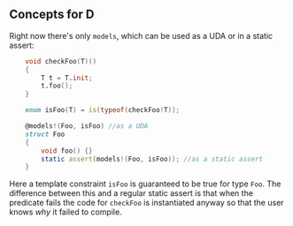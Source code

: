 Concepts for D
--------------


Right now there's only `models`, which can be used as a UDA or in a static assert:

```d
    void checkFoo(T)()
    {
        T t = T.init;
        t.foo();
    }

    enum isFoo(T) = is(typeof(checkFoo!T));

    @models!(Foo, isFoo) //as a UDA
    struct Foo
    {
        void foo() {}
        static assert(models!(Foo, isFoo)); //as a static assert
    }
```

Here a template constraint `isFoo` is guaranteed to be true for type `Foo`.
The difference between this and a regular static assert is that when the
predicate fails the code for `checkFoo` is instantiated anyway so that
the user knows _why_ it failed to compile.
